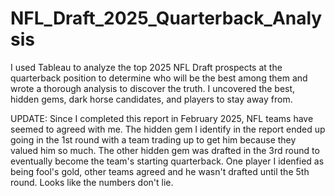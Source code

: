 # NFL_Draft_2025_Quarterback_Analysis
I used Tableau to analyze the top 2025 NFL Draft prospects at the quarterback position to determine who will be the best among them and wrote a thorough analysis to discover the truth. I uncovered the best, hidden gems, dark horse candidates, and players to stay away from. 

UPDATE: Since I completed this report in February 2025, NFL teams have seemed to agreed with me. The hidden gem I identify in the report ended up going in the 1st round with a team trading up to get him because they valued him so much. The other hidden gem was drafted in the 3rd round to eventually become the team's starting quarterback. One player I idenfied as being fool's gold, other teams agreed and he wasn't drafted until the 5th round. Looks like the numbers don't lie.
